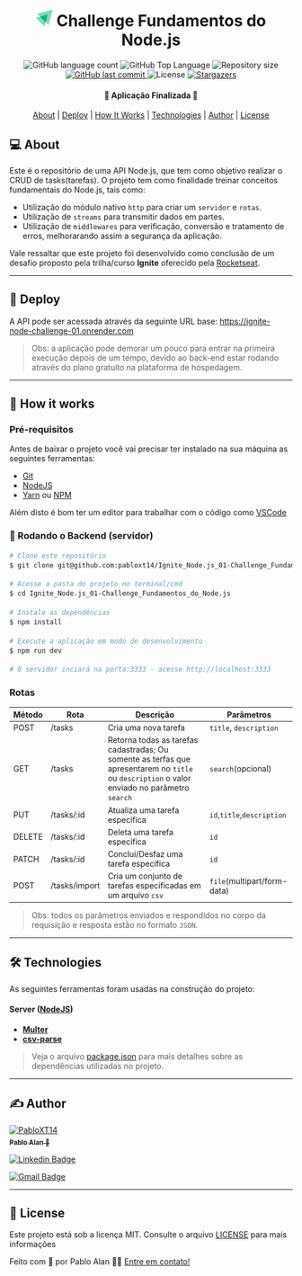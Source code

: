 <h1 align="center">
  <img
    src=".github/logo-ignite.svg"
    title="Logo Ignite Rocketseat"
    alt="Logo Ignite Rocketseat"
    width="30px"
  />
  Challenge Fundamentos do Node.js
</h1>

<p align="center">
  <img alt="GitHub language count" src="https://img.shields.io/github/languages/count/pabloxt14/Ignite_Node.js_01-Challenge_Fundamentos_do_Node.js">

  <img alt="GitHub Top Language" src="https://img.shields.io/github/languages/top/pabloxt14/Ignite_Node.js_01-Challenge_Fundamentos_do_Node.js" />

  <img alt="Repository size" src="https://img.shields.io/github/repo-size/pabloxt14/Ignite_Node.js_01-Challenge_Fundamentos_do_Node.js">
  
  <a href="https://github.com/pabloxt14/Ignite_Node.js_01-Challenge_Fundamentos_do_Node.js/commits/master">
    <img alt="GitHub last commit" src="https://img.shields.io/github/last-commit/pabloxt14/Ignite_Node.js_01-Challenge_Fundamentos_do_Node.js">
  </a>
    
  <img alt="License" src="https://img.shields.io/github/license/pabloxt14/Ignite_Node.js_01-Challenge_Fundamentos_do_Node.js">

  <a href="https://github.com/pabloxt14/Ignite_Node.js_01-Challenge_Fundamentos_do_Node.js/stargazers">
    <img alt="Stargazers" src="https://img.shields.io/github/stars/pabloxt14/Ignite_Node.js_01-Challenge_Fundamentos_do_Node.js?style=social">
  </a>
</p>

<h4 align="center"> 
	🚀 Aplicação Finalizada 🚀
</h4>

<p align="center">
 <a href="#-about">About</a> |
 <a href="#-deploy">Deploy</a> | 
 <a href="#-how-it-works">How It Works</a> | 
 <a href="#-technologies">Technologies</a> | 
 <a href="#-author">Author</a> | 
 <a href="#-license">License</a>
</p>


## 💻 About

Este é o repositório de uma API Node.js, que tem como objetivo realizar o CRUD de tasks(tarefas). O projeto tem como finalidade treinar conceitos fundamentais do Node.js, tais como:

- Utilização do módulo nativo `http` para criar um `servidor` e `rotas`.
- Utilização de `streams` para transmitir dados em partes.
- Utilização de `middlewares` para verificação, conversão e tratamento de erros, melhorarando assim a segurança da aplicação.

Vale ressaltar que este projeto foi desenvolvido como conclusão de um desafio proposto pela trilha/curso **Ignite** oferecido pela [Rocketseat](https://www.rocketseat.com.br/).

---

## 🔗 Deploy

A API pode ser acessada através da seguinte URL base: https://ignite-node-challenge-01.onrender.com

> Obs: a aplicação pode demorar um pouco para entrar na primeira execução depois de um tempo, devido ao back-end estar rodando através do plano gratuito na plataforma de hospedagem.

---

## 🚀 How it works

### Pré-requisitos

Antes de baixar o projeto você vai precisar ter instalado na sua máquina as seguintes ferramentas:

* [Git](https://git-scm.com)
* [NodeJS](https://nodejs.org/en/)
* [Yarn](https://yarnpkg.com/) ou [NPM](https://www.npmjs.com/)

Além disto é bom ter um editor para trabalhar com o código como [VSCode](https://code.visualstudio.com/)

### 🎲 Rodando o Backend (servidor)

```bash
# Clone este repositório
$ git clone git@github.com:pabloxt14/Ignite_Node.js_01-Challenge_Fundamentos_do_Node.js.git

# Acesse a pasta do projeto no terminal/cmd
$ cd Ignite_Node.js_01-Challenge_Fundamentos_do_Node.js

# Instale as dependências
$ npm install

# Execute a aplicação em modo de desenvolvimento
$ npm run dev

# O servidor inciará na porta:3333 - acesse http://localhost:3333

```

### Rotas

| Método | Rota	| Descrição	| Parâmetros |
| --- | --- | --- | --- |
| POST | /tasks | Cria uma nova tarefa | `title`, `description` |
| GET | /tasks | Retorna todas as tarefas cadastradas; Ou somente as terfas que apresentarem no `title` ou `description` o valor enviado no parâmetro `search` | `search`(opcional) |
| PUT | /tasks/:id | Atualiza uma tarefa específica | `id`,`title`,`description` |
| DELETE | /tasks/:id | Deleta uma tarefa específica | `id` |
| PATCH | /tasks/:id | Conclui/Desfaz uma tarefa específica | `id` |
| POST | /tasks/import | Cria um conjunto de tarefas especificadas em um arquivo `csv` | `file`(multipart/form-data) |

> Obs: todos os parâmetros enviados e respondidos no corpo da requisição e resposta estão no formato `JSON`.

---

## 🛠 Technologies

As seguintes ferramentas foram usadas na construção do projeto:

#### **Server**  ([NodeJS](https://nodejs.org/en/))

-   **[Multer](https://www.npmjs.com/package/multer)**
-   **[csv-parse](https://www.npmjs.com/package/csv-parse)**

> Veja o arquivo [package.json](./package.json) para mais detalhes sobre as dependências utilizadas no projeto.
---

## ✍ Author

<a href="https://github.com/PabloXT14">
  <img alt="PabloXT14" title="PabloXT14" src="https://github.com/PabloXT14.png" width="100px" />
  <br />
  <sub>
    <strong>Pablo Alan</strong> 🚀
  </sub>
</a>

<br />

[![Linkedin Badge](https://img.shields.io/badge/-Pablo_Alan-blue?style=flat-square&logo=Linkedin&logoColor=white&link=https://www.linkedin.com/in/pabloalan/)](https://www.linkedin.com/in/pabloalan/)

[![Gmail Badge](https://img.shields.io/badge/-pabloxt14@gmail.com-c14438?style=flat-square&logo=Gmail&logoColor=white&link=mailto:pabloxt14@gmail.com)](mailto:pabloxt14@gmail.com)

---

## 📝 License

Este projeto está sob a licença MIT. Consulte o arquivo [LICENSE](./LICENSE) para mais informações

Feito com 💜 por Pablo Alan 👋🏽 [Entre em contato!](https://www.linkedin.com/in/pabloalan/)
